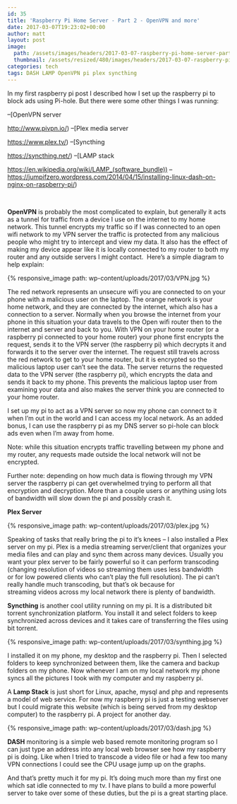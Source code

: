 ```yaml
---
id: 35
title: 'Raspberry Pi Home Server - Part 2 - OpenVPN and more'
date: 2017-03-07T19:23:02+00:00
author: matt
layout: post
image: 
  path: /assets/images/headers/2017-03-07-raspberry-pi-home-server-part-2-openvpn-and-more.jpg
  thumbnail: /assets/resized/480/images/headers/2017-03-07-raspberry-pi-home-server-part-2-openvpn-and-more.jpg
categories: tech
tags: DASH LAMP OpenVPN pi plex syncthing
---
```

In my first raspberry pi post I described how I set up the raspberry pi to block ads using Pi-hole. But there were some other things I was running:
  
&#8211;[OpenVPN server<!--more-->


  
http://www.pivpn.io/) &#8211;[Plex media server
  
https://www.plex.tv/) &#8211;[Syncthing
  
https://syncthing.net/) &#8211;[LAMP stack
  
https://en.wikipedia.org/wiki/LAMP_(software_bundle)) &#8211;https://jumpifzero.wordpress.com/2014/04/15/installing-linux-dash-on-nginx-on-raspberry-pi/)

&nbsp;

**OpenVPN** is probably the most complicated to explain, but generally it acts as a tunnel for traffic from a device I use on the internet to my home network. This tunnel encrypts my traffic so if I was connected to an open wifi network to my VPN server the traffic is protected from any malicious people who might try to intercept and view my data. It also has the effect of making my device appear like it is locally connected to my router to both my router and any outside servers I might contact.  Here&#8217;s a simple diagram to help explain:

{% responsive_image path: wp-content/uploads/2017/03/VPN.jpg %}

The red network represents an unsecure wifi you are connected to on your phone with a malicious user on the laptop. The orange network is your home network, and they are connected by the internet, which also has a connection to a server. Normally when you browse the internet from your phone in this situation your data travels to the Open wifi router then to the internet and server and back to you. With VPN on your home router (or a raspberry pi connected to your home router) your phone first encrypts the request, sends it to the VPN server (the raspberry pi) which decrypts it and forwards it to the server over the internet. The request still travels across the red network to get to your home router, but it is encrypted so the malicious laptop user can&#8217;t see the data. The server returns the requested data to the VPN server (the raspberry pi), which encrypts the data and sends it back to my phone. This prevents the malicious laptop user from examining your data and also makes the server think you are connected to your home router.

I set up my pi to act as a VPN server so now my phone can connect to it when I&#8217;m out in the world and I can access my local network. As an added bonus, I can use the raspberry pi as my DNS server so pi-hole can block ads even when I&#8217;m away from home.

Note: while this situation encrypts traffic travelling between my phone and my router, any requests made outside the local network will not be encrypted.

Further note: depending on how much data is flowing through my VPN server the raspberry pi can get overwhelmed trying to perform all that encryption and decryption. More than a couple users or anything using lots of bandwidth will slow down the pi and possibly crash it.

**Plex Server**

{% responsive_image path: wp-content/uploads/2017/03/plex.jpg %}

Speaking of tasks that really bring the pi to it&#8217;s knees &#8211; I also installed a Plex server on my pi. Plex is a media streaming server/client that organizes your media files and can play and sync them across many devices. Usually you want your plex server to be fairly powerful so it can perform transcoding (changing resolution of videos so streaming them uses less bandwidth or for low powered clients who can&#8217;t play the full resolution). The pi can&#8217;t really handle much transcoding, but that&#8217;s ok because for streaming videos across my local network there is plenty of bandwidth.

**Syncthing** is another cool utility running on my pi. It is a distributed bit torrent synchronization platform. You install it and select folders to keep synchronized across devices and it takes care of transferring the files using bit torrent.

{% responsive_image path: wp-content/uploads/2017/03/synthing.jpg %}

I installed it on my phone, my desktop and the raspberry pi. Then I selected folders to keep synchronized between them, like the camera and backup folders on my phone. Now whenever I am on my local network my phone syncs all the pictures I took with my computer and my raspberry pi.

A **Lamp Stack** is just short for Linux, apache, mysql and php and represents a model of web service. For now my raspberry pi is just a testing webserver but I could migrate this website (which is being served from my desktop computer) to the raspberry pi. A project for another day.

{% responsive_image path: wp-content/uploads/2017/03/dash.jpg %}

**DASH** monitoring is a simple web based remote monitoring program so I can just type an address into any local web browser see how my raspberry pi is doing. Like when I tried to transcode a video file or had a few too many VPN connections I could see the CPU usage jump up on the graphs.

And that&#8217;s pretty much it for my pi. It&#8217;s doing much more than my first one which sat idle connected to my tv. I have plans to build a more powerful server to take over some of these duties, but the pi is a great starting place.

